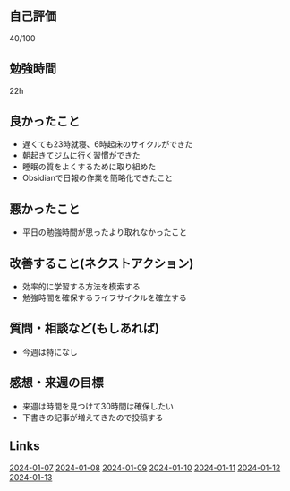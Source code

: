 ## 自己評価
40/100
## 勉強時間
22h
## 良かったこと
- 遅くても23時就寝、6時起床のサイクルができた
- 朝起きてジムに行く習慣ができた
- 睡眠の質をよくするために取り組めた
- Obsidianで日報の作業を簡略化できたこと
## 悪かったこと
- 平日の勉強時間が思ったより取れなかったこと
## 改善すること(ネクストアクション)
- 効率的に学習する方法を模索する
- 勉強時間を確保するライフサイクルを確立する
## 質問・相談など(もしあれば)
- 今週は特になし
## 感想・来週の目標
- 来週は時間を見つけて30時間は確保したい
- 下書きの記事が増えてきたので投稿する
## Links
[2024-01-07](2024-01-07.md) 
[2024-01-08](2024-01-08.md) 
[2024-01-09](2024-01-09.md) 
[2024-01-10](2024-01-10.md) 
[2024-01-11](2024-01-11.md) 
[2024-01-12](2024-01-12.md) 
[2024-01-13](2024-01-13.md) 